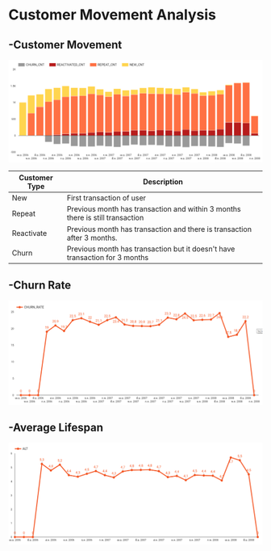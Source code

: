 
# Customer Movement Analysis


## -Customer Movement

![alt text](https://github.com/PisutSukpool/BADS7105-CRM-analytics-and-intelligence/blob/main/Homework%2010/CustomerMovement3Months.png?raw=true)

| Customer Type | Description |
| ------------- | ------------- |
| New           | First transaction of user|
| Repeat        | Previous month has transaction and within 3 months there is still transaction |
| Reactivate    | Previous month has transaction and there is transaction after 3 months. |
| Churn         | Previous month has transaction but it doesn't have transaction for 3 months |


## -Churn Rate

![alt text](https://github.com/PisutSukpool/BADS7105-CRM-analytics-and-intelligence/blob/main/Homework%2010/ChurnRate3Months.png?raw=true)

## -Average Lifespan

![alt text](https://github.com/PisutSukpool/BADS7105-CRM-analytics-and-intelligence/blob/main/Homework%2010/ALT3months.png?raw=true)
